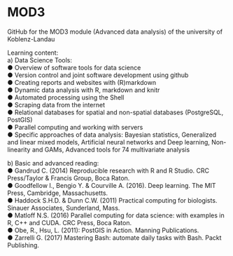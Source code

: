# MOD3
GitHub for the MOD3 module (Advanced data analysis) of the university of Koblenz-Landau

Learning content:<br/>
a) Data Science Tools:<br/>
● Overview of software tools for data science<br/>
● Version control and joint software development using github<br/>
● Creating reports and websites with (R)markdown<br/>
● Dynamic data analysis with R, markdown and knitr<br/>
● Automated processing using the Shell<br/>
● Scraping data from the internet<br/>
● Relational databases for spatial and non-spatial databases (PostgreSQL, PostGIS)<br/>
● Parallel computing and working with servers<br/>
● Specific approaches of data analysis: Bayesian statistics, Generalized and linear mixed models, Artificial neural networks and Deep learning, Non-linearity and GAMs, Advanced tools for 74 multivariate analysis<br/>

b) Basic and advanced reading:<br/>
● Gandrud C. (2014) Reproducible research with R and R Studio. CRC Press/Taylor & Francis Group, Boca Raton.<br/> 
● Goodfellow I., Bengio Y. & Courville A. (2016). Deep learning. The MIT Press, Cambridge, Massachusetts. <br/>
● Haddock S.H.D. & Dunn C.W. (2011) Practical computing for biologists. Sinauer Associates, Sunderland, Mass. <br/>
● Matloff N.S. (2016) Parallel computing for data science: with examples in R, C++ and CUDA. CRC Press, Boca Raton.<br/> 
● Obe, R., Hsu, L. (2011): PostGIS in Action. Manning Publications. <br/>
● Zarrelli G. (2017) Mastering Bash: automate daily tasks with Bash. Packt Publishing.<br/>
